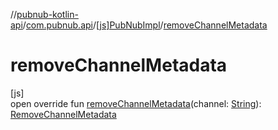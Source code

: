 //[pubnub-kotlin-api](../../../index.md)/[com.pubnub.api](../index.md)/[[js]PubNubImpl](index.md)/[removeChannelMetadata](remove-channel-metadata.md)

# removeChannelMetadata

[js]\
open override fun [removeChannelMetadata](remove-channel-metadata.md)(channel: [String](https://kotlinlang.org/api/core/kotlin-stdlib/kotlin/-string/index.html)): [RemoveChannelMetadata](../../com.pubnub.api.endpoints.objects.channel/-remove-channel-metadata/index.md)
